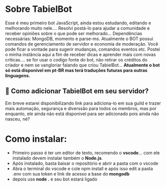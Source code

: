 # **Sobre TabielBot**

Esse é meu primeiro bot JavaScript, ainda estou estudando, editando e melhorando muito nele.... Resolvi postá-lo para ajudar a comunidade e receber opiniões sobre o que pode ser melhorado... Dependências necessárias: MongoDB, momento e parse-ms. Atualmente o BOT possui comandos de gerenciamento de servidor e economia de moderação.
Você pode ficar a vontade para sugerir mudanças, comandos eventos etc. Postei o minha instância aqui a fim de receber dicas e aprender mais com novas criticas.... se for usar o codigo fonte do bot, não retirar os créditos do criador e nem se vangloriar falando que criou TabielBot... **Atualmente o bot só está disponível em pt-BR mas terá traduções futuras para outras linguagens.**

## 🤔 **Como adicionar TabielBot em seu servidor?**

Em breve estarei disponibilizando link para adiciona-lo em sua guild e trazer mais automação, segurança e diverssão para todos os membros, mas por enquanto, ele ainda não está disponivel para ser adicionado pois ainda não nasceu, né?

# **Como instalar:**

- Primeiro passo é ter um editor de texto, recomendo o **vscode**... com ele instalado devem instalar também o **Node.js**.
- Após instalado, basta baixar o repositório e abrir a pasta com o vscode
- Abra o terminal do vscode e cole npm install e após isso edit a pasta .env com sua token e link de acesso a base do **mongodb**
- depois use **node .** e seu bot estará ligado

